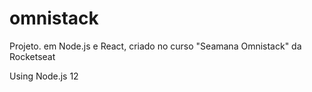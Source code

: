 # omnistack
Projeto. em Node.js e React, criado no curso "Seamana Omnistack" da Rocketseat

Using Node.js 12
